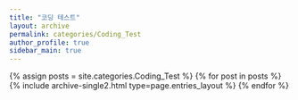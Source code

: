 ```yaml
---
title: "코딩 테스트"
layout: archive
permalink: categories/Coding_Test
author_profile: true
sidebar_main: true
---
```



{% assign posts = site.categories.Coding_Test %}
{% for post in posts %} {% include archive-single2.html type=page.entries_layout %} {% endfor %}